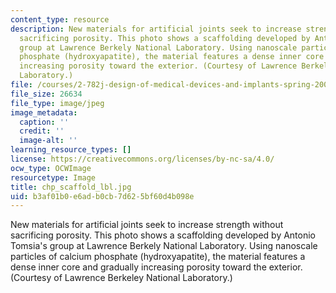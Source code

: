 ```yaml
---
content_type: resource
description: New materials for artificial joints seek to increase strength without
  sacrificing porosity. This photo shows a scaffolding developed by Antonio Tomsia's
  group at Lawrence Berkely National Laboratory. Using nanoscale particles of calcium
  phosphate (hydroxyapatite), the material features a dense inner core and gradually
  increasing porosity toward the exterior. (Courtesy of Lawrence Berkeley National
  Laboratory.)
file: /courses/2-782j-design-of-medical-devices-and-implants-spring-2006/b3af01b0e6adb0cb7d625bf60d4b098e_chp_scaffold_lbl.jpg
file_size: 26634
file_type: image/jpeg
image_metadata:
  caption: ''
  credit: ''
  image-alt: ''
learning_resource_types: []
license: https://creativecommons.org/licenses/by-nc-sa/4.0/
ocw_type: OCWImage
resourcetype: Image
title: chp_scaffold_lbl.jpg
uid: b3af01b0-e6ad-b0cb-7d62-5bf60d4b098e
---
```

New materials for artificial joints seek to increase strength without sacrificing porosity. This photo shows a scaffolding developed by Antonio Tomsia's group at Lawrence Berkely National Laboratory. Using nanoscale particles of calcium phosphate (hydroxyapatite), the material features a dense inner core and gradually increasing porosity toward the exterior. (Courtesy of Lawrence Berkeley National Laboratory.)
